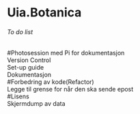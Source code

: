 # Uia.Botanica

###### To do list
#Photosession med Pi for dokumentasjon  
Version Control  
Set-up guide  
Dokumentasjon  
#Forbedring av kode(Refactor)  
Legge til grense for når den ska sende epost  
#Lisens  
Skjermdump av data  
